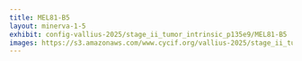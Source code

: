 ```yaml
---
title: MEL81-B5
layout: minerva-1-5
exhibit: config-vallius-2025/stage_ii_tumor_intrinsic_p135e9/MEL81-B5
images: https://s3.amazonaws.com/www.cycif.org/vallius-2025/stage_ii_tumor_intrinsic_p135e9/MEL81-B5
---
```

